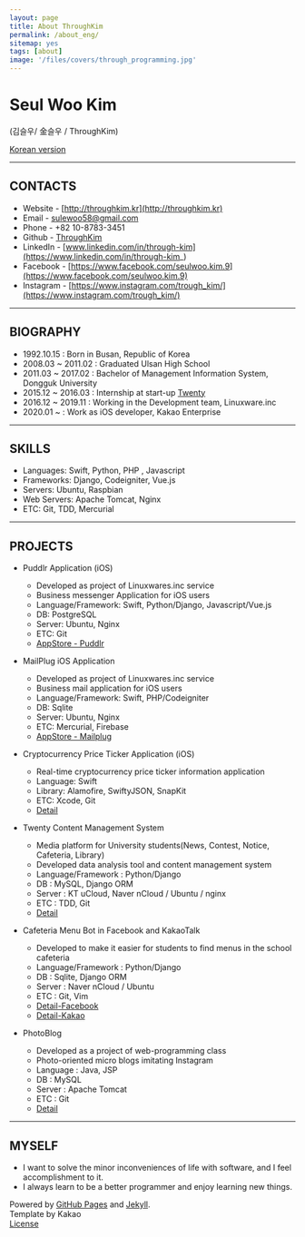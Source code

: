 ```yaml
---
layout: page
title: About ThroughKim
permalink: /about_eng/
sitemap: yes
tags: [about]
image: '/files/covers/through_programming.jpg'
---
```

# Seul Woo Kim
(김슬우/ 金슬우 / ThroughKim)  
  
[Korean version](http://throughkim.kr/about/)

---

## CONTACTS

* Website - [http://throughkim.kr](http://throughkim.kr)
* Email - [sulewoo58@gmail.com](mailto:sulewoo58@gmail.com)
* Phone - +82 10-8783-3451
* Github - [ThroughKim](https://github.com/ThroughKim)
* LinkedIn - [www.linkedin.com/in/through-kim](https://www.linkedin.com/in/through-kim_)
* Facebook - [https://www.facebook.com/seulwoo.kim.9](https://www.facebook.com/seulwoo.kim.9)
* Instagram - [https://www.instagram.com/trough_kim/](https://www.instagram.com/trough_kim/)

---

## BIOGRAPHY

* 1992.10.15 : Born in Busan, Republic of Korea
* 2008.03 ~ 2011.02 : Graduated Ulsan High School
* 2011.03 ~ 2017.02 : Bachelor of Management Information System, Dongguk University
* 2015.12 ~ 2016.03 : Internship at start-up [Twenty](https://www.facebook.com/withtwenty/)
* 2016.12 ~ 2019.11 : Working in the Development team, Linuxware.inc
* 2020.01 ~ : Work as iOS developer, Kakao Enterprise

---

## SKILLS

* Languages: Swift, Python, PHP , Javascript
* Frameworks: Django, Codeigniter, Vue.js
* Servers: Ubuntu, Raspbian
* Web Servers: Apache Tomcat, Nginx
* ETC: Git, TDD, Mercurial

---

## PROJECTS

 * Puddlr Application (iOS)
    - Developed as project of Linuxwares.inc service
    - Business messenger Application for iOS users
    - Language/Framework: Swift, Python/Django, Javascript/Vue.js
    - DB: PostgreSQL
    - Server: Ubuntu, Nginx
    - ETC: Git
    - [AppStore - Puddlr](https://itunes.apple.com/us/app/%ED%8D%BC%EB%93%A4%EB%9F%AC-be-simple-together/id1211526005?mt=8&uo=4)

 * MailPlug iOS Application
    - Developed as project of Linuxwares.inc service
    - Business mail application for iOS users
    - Language/Framework: Swift, PHP/Codeigniter
    - DB: Sqlite
    - Server: Ubuntu, Nginx
    - ETC: Mercurial, Firebase
    - [AppStore - Mailplug](https://itunes.apple.com/us/app/%EB%A9%94%EC%9D%BC%ED%94%8C%EB%9F%AC%EA%B7%B8/id1253780302)

 * Cryptocurrency Price Ticker Application (iOS)
    - Real-time cryptocurrency price ticker information application
    - Language: Swift
    - Library: Alamofire, SwiftyJSON, SnapKit
    - ETC: Xcode, Git
    - [Detail](http://throughkim.kr/2018/01/12/cryptocurrency-premium-app-eng/)

 * Twenty Content Management System
    - Media platform for University students(News, Contest, Notice, Cafeteria, Library)
    - Developed data analysis tool and content management system
    - Language/Framework : Python/Django
    - DB : MySQL, Django ORM
    - Server : KT uCloud, Naver nCloud / Ubuntu / nginx
    - ETC : TDD, Git
    - [Detail](http://throughkim.kr/2016/10/18/pf-twenty-cms-eng/)

 * Cafeteria Menu Bot in Facebook and KakaoTalk
    - Developed to make it easier for students to find menus in the school cafeteria
    - Language/Framework : Python/Django
    - DB : Sqlite, Django ORM
    - Server : Naver nCloud / Ubuntu
    - ETC : Git, Vim
    - [Detail-Facebook](http://throughkim.kr/2016/10/18/pf-facebook-haksikbot-eng/)
    - [Detail-Kakao](http://throughkim.kr/2016/10/18/pf-kakao-haksik-eng/)
  
 * PhotoBlog
    - Developed as a project of web-programming class
    - Photo-oriented micro blogs imitating Instagram
    - Language : Java, JSP
    - DB : MySQL
    - Server : Apache Tomcat
    - ETC : Git
    - [Detail](http://throughkim.kr/2016/10/18/pf-photoblog-eng/)
      
---

## MYSELF

* I want to solve the minor inconveniences of life with software, and I feel accomplishment to it.
* I always learn to be a better programmer and enjoy learning new things.
  
  

  
Powered by [GitHub Pages](https://pages.github.com) and [Jekyll](https://jekyllrb.com).  
Template by Kakao  
[License](/license)
